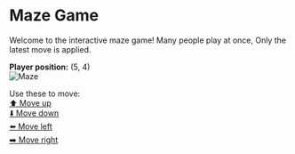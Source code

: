 # Maze Game  
Welcome to the interactive maze game! Many people play at once, Only the latest move is applied.

**Player position:** (5, 4)  
![Maze](https://github-maze-game.vercel.app/images/pos_5_4.png?t=1760623569222)

Use these to move:  
[⬆️ Move up](https://github-maze-game.vercel.app/move/5_4_w)  
[⬇️ Move down](https://github-maze-game.vercel.app/move/5_4_s)  
[⬅️ Move left](https://github-maze-game.vercel.app/move/5_4_a)  
[➡️ Move right](https://github-maze-game.vercel.app/move/5_4_d)
